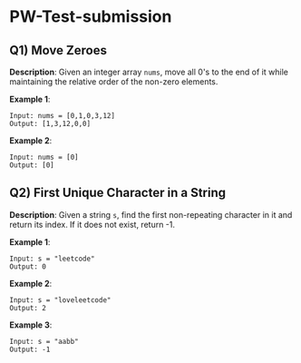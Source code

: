# PW-Test-submission

## Q1) Move Zeroes

**Description**: Given an integer array `nums`, move all 0's to the end of it while maintaining the relative order of the non-zero elements.

**Example 1**:
```
Input: nums = [0,1,0,3,12]
Output: [1,3,12,0,0]
```

**Example 2**:
```
Input: nums = [0]
Output: [0]
```

## Q2) First Unique Character in a String

**Description**: Given a string `s`, find the first non-repeating character in it and return its index. If it does not exist, return -1.

**Example 1**:
```
Input: s = "leetcode"
Output: 0
```

**Example 2**:
```
Input: s = "loveleetcode"
Output: 2
```

**Example 3**:
```
Input: s = "aabb"
Output: -1
```